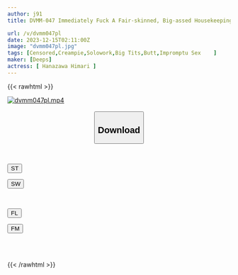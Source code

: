 ```yaml
---
author: j91
title: DVMM-047 Immediately Fuck A Fair-skinned, Big-assed Housekeeping Lady! The Next Day, A Married Woman Fell In Love With My Big Dick And Came To Me Without Permission, So I Creampied Her Over And Over Again Until She Was Satisfied 28 Himari Kinoshita

url: /v/dvmm047pl
date: 2023-12-15T02:11:00Z
image: "dvmm047pl.jpg"
tags: [Censored,Creampie,Solowork,Big Tits,Butt,Impromptu Sex	 ]
maker: [Deeps]
actress: [ Hanazawa Himari ]
---
```



{{< rawhtml >}}

<div class="video" data-videoid="bw2rM3zxJkCPXmp">
    <a href="javascript:;">
        <img src="/v/dvmm047pl/dvmm047pl.jpg" width="WIDTH" height="HEIGHT" alt="dvmm047pl.mp4" loading="lazy">
    </a>
</div>

<script type="text/javascript" src="https://j91.asia/asset/on-demand-st.js"></script>

<br>
  <link rel="stylesheet" href="https://j91.asia/asset/bs5.css">
  
  <center>
  <button class="btn btn-primary" type="button" data-bs-toggle="collapse" data-bs-target=".multi-collapse" aria-expanded="false" aria-controls="multiCollapseExample1 multiCollapseExample2"><h2>Download</h2></button></center>
</p>
<div class="row">
  <div class="col">
    <div class="collapse multi-collapse" id="multiCollapseExample1">
      <div class="card card-body">
	      	      <br>
<div class="buttons">  
<p><a href="https://streamtape.to/v/bw2rM3zxJkCPXmp" target="_blank"><button class="btn-hover color-3"><i class="fa fa-download"></i> ST</button></a></p>
<p><a href="https://flaswish.com/ilcyj0co2xhh" target="_blank"><button class="btn-hover color-2"><i class="fa fa-download"></i> SW</button></a></p></div>
    </div>
  </div>
</div>
  <div class="col">
    <div class="collapse multi-collapse" id="multiCollapseExample2">
      <div class="card card-body">
	      <br>
<div class="buttons">
<p><a href="https://filelions.site/f/myfo7h2rzbcv" target="_blank"><button class="btn-hover color-9"><i class="fa fa-download"></i> FL</button></a></p>
<p><a href="https://filemoon.sx/d/zri4kv6a2h55" target="_blank"><button class="btn-hover color-8"><i class="fa fa-download"></i> FM</button></a></p></div>
<br><br>
      </div>
    </div>
  </div>
</div>

{{< /rawhtml >}}